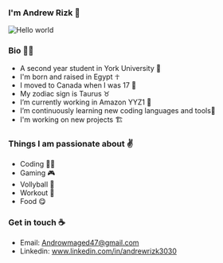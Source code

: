 ### I'm Andrew Rizk 👋                       
![Hello world](https://user-images.githubusercontent.com/97995173/213803886-bdbd604c-5511-4544-b59b-0b4452aa8ad4.png)

### Bio 🙋‍♂️
- A second year student in York University 📖 
- I'm born and raised in Egypt ☥
- I moved to Canada when I was 17 🍁
- My zodiac sign is Taurus ♉ 
- I’m currently working in Amazon YYZ1 🔭  
- I’m continuously learning new coding languages and tools🌱
- I'm working on new projects 🏗

### Things I am passionate about ✌
- Coding 🤷‍♂️
- Gaming 🎮
- Vollyball 🏐
- Workout 💪
- Food 😋

### Get in touch ☕
- Email: Androwmaged47@gmail.com
- Linkedin: www.linkedin.com/in/andrewrizk3030



